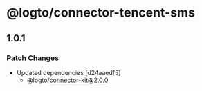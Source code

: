 # @logto/connector-tencent-sms

## 1.0.1

### Patch Changes

- Updated dependencies [d24aaedf5]
  - @logto/connector-kit@2.0.0
